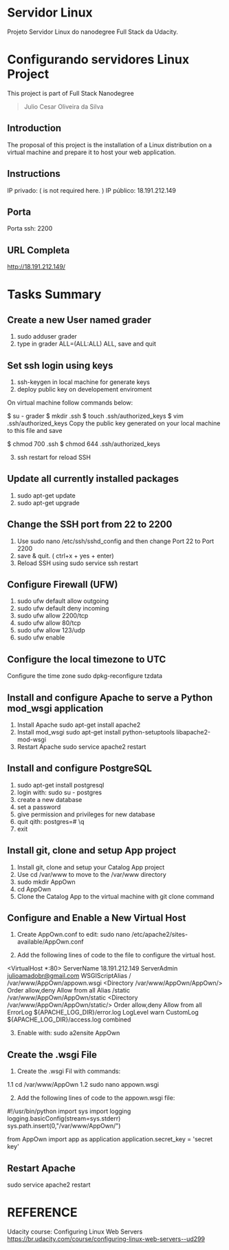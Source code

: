 # Servidor Linux
Projeto Servidor Linux do nanodegree Full Stack da Udacity.

# Configurando servidores Linux Project

This project is part of Full Stack Nanodegree

> Julio Cesar Oliveira da Silva

## Introduction

The proposal  of this project is the installation of a Linux distribution on a virtual machine and prepare it to host your web application.

## Instructions

IP privado: ( is not required here. )
IP público: 18.191.212.149

## Porta
Porta ssh: 2200

## URL Completa
http://18.191.212.149/

# Tasks Summary
## Create a new User named grader
1. sudo adduser grader
2. type in grader ALL=(ALL:ALL) ALL, save and quit

## Set ssh login using keys
1. ssh-keygen in local machine for generate keys 
2. deploy public key on developement enviroment

On virtual machine follow commands below:

$ su - grader
$ mkdir .ssh
$ touch .ssh/authorized_keys
$ vim .ssh/authorized_keys
Copy the public key generated on your local machine to this file and save

$ chmod 700 .ssh
$ chmod 644 .ssh/authorized_keys

3. ssh restart for reload SSH

## Update all currently installed packages

1. sudo apt-get update
2. sudo apt-get upgrade

## Change the SSH port from 22 to 2200

1. Use sudo nano  /etc/ssh/sshd_config and then change Port 22 to Port 2200 
2. save & quit. ( ctrl+x + yes + enter)
3. Reload SSH using sudo service ssh restart

## Configure Firewall (UFW)

1. sudo ufw default allow outgoing
2. sudo ufw default deny incoming
3. sudo ufw allow 2200/tcp
4. sudo ufw allow 80/tcp
5. sudo ufw allow 123/udp
6. sudo ufw enable 

## Configure the local timezone to UTC

Configure the time zone sudo dpkg-reconfigure tzdata

## Install and configure Apache to serve a Python mod_wsgi application

1. Install Apache sudo apt-get install apache2
2. Install mod_wsgi sudo apt-get install python-setuptools libapache2-mod-wsgi
3. Restart Apache sudo service apache2 restart

## Install and configure PostgreSQL

1. sudo apt-get install postgresql
2. login with: sudo su - postgres
3. create a new database
4. set a password
5. give permission and privileges for new database
6. quit qith: postgres=# \q
7. exit

## Install git, clone and setup App project

1. Install git, clone and setup your Catalog App project
2. Use cd /var/www to move to the /var/www directory
3. sudo mkdir AppOwn
4. cd AppOwn
5. Clone the Catalog App to the virtual machine with git clone command

## Configure and Enable a New Virtual Host

1. Create AppOwn.conf to edit: sudo nano /etc/apache2/sites-available/AppOwn.conf

2. Add the following lines of code to the file to configure the virtual host.

<VirtualHost *:80>
	ServerName 18.191.212.149
	ServerAdmin julioamadobr@gmail.com
	WSGIScriptAlias / /var/www/AppOwn/appown.wsgi
	<Directory /var/www/AppOwn/AppOwn/>
		Order allow,deny
		Allow from all
	</Directory>
	Alias /static /var/www/AppOwn/AppOwn/static
	<Directory /var/www/AppOwn/AppOwn/static/>
		Order allow,deny
		Allow from all
	</Directory>
	ErrorLog ${APACHE_LOG_DIR}/error.log
	LogLevel warn
	CustomLog ${APACHE_LOG_DIR}/access.log combined
</VirtualHost>

3. Enable with: sudo a2ensite AppOwn

## Create the .wsgi File

1. Create the .wsgi Fil with commands:

1.1 cd /var/www/AppOwn
1.2 sudo nano appown.wsgi 


2. Add the following lines of code to the appown.wsgi file:

#!/usr/bin/python
import sys
import logging
logging.basicConfig(stream=sys.stderr)
sys.path.insert(0,"/var/www/AppOwn/")

from AppOwn import app as application
application.secret_key = 'secret key'

## Restart Apache

sudo service apache2 restart


# REFERENCE

Udacity course: Configuring Linux Web Servers 
https://br.udacity.com/course/configuring-linux-web-servers--ud299



